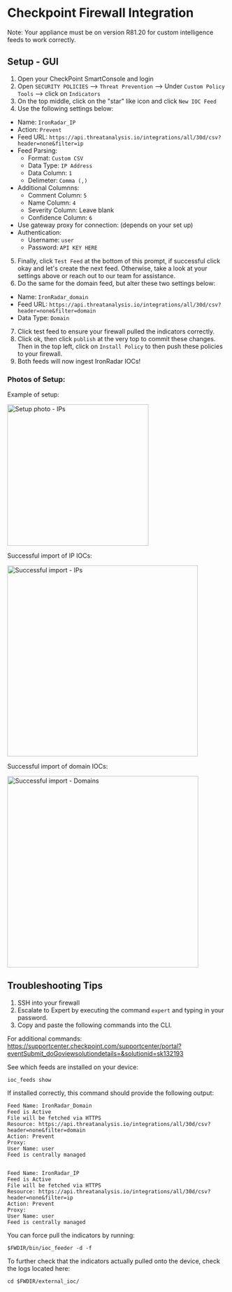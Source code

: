 # Checkpoint Firewall Integration

Note: Your appliance must be on version R81.20 for custom intelligence feeds to work correctly.

## Setup - GUI

1. Open your CheckPoint SmartConsole and login
2. Open `SECURITY POLICIES` --> `Threat Prevention` --> Under `Custom Policy Tools` --> click on `Indicators`
3. On the top middle, click on the "star" like icon and click `New IOC Feed`
4. Use the following settings below:
- Name: `IronRadar_IP`
- Action: `Prevent`
- Feed URL: `https://api.threatanalysis.io/integrations/all/30d/csv?header=none&filter=ip`
- Feed Parsing:
  - Format: `Custom CSV`
  - Data Type: `IP Address`
  - Data Column: `1`
  - Delimeter: `Comma (,)`
- Additional Columnns:
  - Comment Column: `5`
  - Name Column: `4`
  - Severity Column: Leave blank
  - Confidence Column: `6`
- Use gateway proxy for connection: (depends on your set up)
- Authentication:
  - Username: `user`
  - Password: `API KEY HERE`
5. Finally, click `Test Feed` at the bottom of this prompt, if successful click okay and let's create the next feed. Otherwise, take a look at your settings above or reach out to our team for assistance. 
6. Do the same for the domain feed, but alter these two settings below:
- Name: `IronRadar_domain`
- Feed URL: `https://api.threatanalysis.io/integrations/all/30d/csv?header=none&filter=domain`
- Data Type: `Domain`
7. Click test feed to ensure your firewall pulled the indicators correctly.
8. Click ok, then click `publish` at the very top to commit these changes. Then in the top left, click on `Install Policy` to then push these policies to your firewall.
8. Both feeds will now ingest IronRadar IOCs!

### Photos of Setup:

Example of setup:

<img width="323" alt="Setup photo - IPs" src="https://user-images.githubusercontent.com/13635567/219121273-9845a2d8-56b6-4a4d-830a-3bf99519e4b0.png">

Successful import of IP IOCs:

<img width="436" alt="Successful import - IPs" src="https://user-images.githubusercontent.com/13635567/219121424-f54a83ea-6683-4c7d-b441-3337cf91c569.png">

Successful import of domain IOCs:

<img width="437" alt="Successful import - Domains" src="https://user-images.githubusercontent.com/13635567/219121465-c2ac49d1-0155-4865-9fca-84ec96d5a2a0.png">


## Troubleshooting Tips

1. SSH into your firewall
2. Escalate to Expert by executing the command `expert` and typing in your password.
3. Copy and paste the following commands into the CLI.

For additional commands: https://supportcenter.checkpoint.com/supportcenter/portal?eventSubmit_doGoviewsolutiondetails=&solutionid=sk132193

See which feeds are installed on your device:

```
ioc_feeds show
```
If installed correctly, this command should provide the following output: 
```
Feed Name: IronRadar_Domain
Feed is Active
File will be fetched via HTTPS
Resource: https://api.threatanalysis.io/integrations/all/30d/csv?header=none&filter=domain
Action: Prevent
Proxy:
User Name: user
Feed is centrally managed


Feed Name: IronRadar_IP
Feed is Active
File will be fetched via HTTPS
Resource: https://api.threatanalysis.io/integrations/all/30d/csv?header=none&filter=ip
Action: Prevent
Proxy:
User Name: user
Feed is centrally managed
```

You can force pull the indicators by running:
```
$FWDIR/bin/ioc_feeder -d -f
```

To further check that the indicators actually pulled onto the device, check the logs located here:
```
cd $FWDIR/external_ioc/
```
